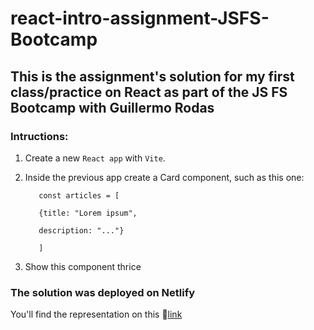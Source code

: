 # react-intro-assignment-JSFS-Bootcamp

## This is the assignment's solution for my first class/practice on React as part of the JS FS Bootcamp with Guillermo Rodas

### Intructions:
1. Create a new `React app` with `Vite`.
2. Inside the previous app create a Card component, such as this one:

          const articles = [

          {title: "Lorem ipsum",

          description: "..."}

          ]
3. Show this component thrice 

### The solution was deployed on Netlify
You'll find the representation on this 🔗[link](https://reat-intro-assignment-bootcamp-fsjs.netlify.app)
